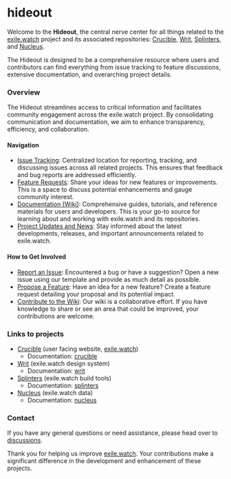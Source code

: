 # hideout

Welcome to the **Hideout**, the central nerve center for all things related to the [exile.watch](https://exile.watch/) project and its associated repositories: [Crucible](https://github.com/exile-watch/crucible), [Writ](https://github.com/exile-watch/writ), [Splinters](https://github.com/exile-watch/splinters), and [Nucleus](https://github.com/exile-watch/nucleus).

The Hideout is designed to be a comprehensive resource where users and contributors can find everything from issue tracking to feature discussions, extensive documentation, and overarching project details.

### Overview

The Hideout streamlines access to critical information and facilitates community engagement across the exile.watch project. By consolidating communication and documentation, we aim to enhance transparency, efficiency, and collaboration.

#### Navigation

* [Issue Tracking](https://github.com/exile-watch/hideout/issues): Centralized location for reporting, tracking, and discussing issues across all related projects. This ensures that feedback and bug reports are addressed efficiently.
* [Feature Requests](https://github.com/exile-watch/hideout/discussions): Share your ideas for new features or improvements. This is a space to discuss potential enhancements and gauge community interest.
* [Documentation (Wiki)](https://github.com/exile-watch/hideout/wiki): Comprehensive guides, tutorials, and reference materials for users and developers. This is your go-to source for learning about and working with exile.watch and its repositories.
* [Project Updates and News](https://github.com/exile-watch/hideout/discussions/categories/announcements): Stay informed about the latest developments, releases, and important announcements related to exile.watch.

#### How to Get Involved

* [Report an Issue](https://github.com/exile-watch/hideout/issues/new/choose): Encountered a bug or have a suggestion? Open a new issue using our template and provide as much detail as possible.
* [Propose a Feature](https://github.com/exile-watch/hideout/discussions/new?category=ideas): Have an idea for a new feature? Create a feature request detailing your proposal and its potential impact.
* [Contribute to the Wiki](https://github.com/exile-watch/hideout/wiki): Our wiki is a collaborative effort. If you have knowledge to share or see an area that could be improved, your contributions are welcome.

### Links to projects

* [Crucible](https://github.com/exile-watch/crucible) (user facing website, [exile.watch](https://exile.watch/))
  * Documentation: [crucible](crucible/ "mention")
* [Writ](https://github.com/exile-watch/writ) (exile.watch design system)
  * Documentation: [writ](writ/ "mention")
* [Splinters](https://github.com/exile-watch/splinters) (exile.watch build tools)
  * Documentation: [splinters](splinters/ "mention")
* [Nucleus](https://github.com/exile-watch/nucleus) (exile.watch data)
  * Documentation: [nucleus](nucleus/ "mention")

### Contact

If you have any general questions or need assistance, please head over to [discussions](https://github.com/exile-watch/hideout/discussions).

Thank you for helping us improve [exile.watch](https://exile.watch/). Your contributions make a significant difference in the development and enhancement of these projects.
